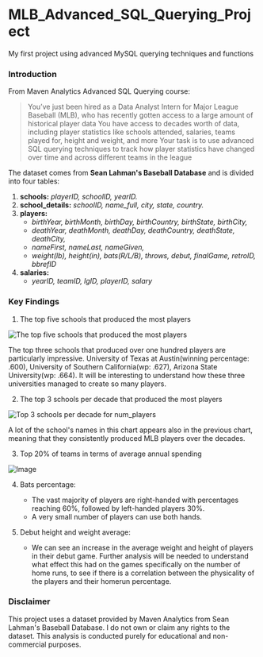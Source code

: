 # MLB_Advanced_SQL_Querying_Project
My first project using advanced MySQL querying techniques and functions


### Introduction

From Maven Analytics Advanced SQL Querying course: 

>You’ve just been hired as a Data Analyst Intern for Major League Baseball (MLB), who has recently gotten access to a large amount of historical player data
>You have access to decades worth of data, including player statistics like schools attended, salaries, teams played for, height and weight, and more
>Your task is to use advanced SQL querying techniques to track how player statistics have changed over time and across different teams in the league

The dataset comes from **Sean Lahman's Baseball Database** and is divided into four tables:
1. **schools:** *playerID, schoolID, yearID.*
2. **school_details:** *schoolID, name_full, city, state, country.*
3. **players:**
   - *birthYear, birthMonth, birthDay, birthCountry, birthState, birthCity,*
   - *deathYear, deathMonth, deathDay, deathCountry, deathState, deathCity,*
   - *nameFirst, nameLast, nameGiven,*
   - *weight(lb), height(in), bats(R/L/B), throws, debut, finalGame, retroID, bbrefID*
5. **salaries:**
   - *yearID, teamID, lgID, playerID, salary*

### Key Findings

1. The top five schools that produced the most players

![The top five schools that produced the most players](https://github.com/user-attachments/assets/a6cb57c7-0361-4dd2-81d6-07d7a3703ebe)

The top three schools that produced over one hundred players are particularly impressive. University of Texas at Austin(winning percentage: .600), University of Southern California(wp: .627), Arizona State University(wp: .664). It will be interesting to understand how these three universities managed to create so many players. 

2. The top 3 schools per decade that produced the most players

![Top 3 schools per decade for num_players](https://github.com/user-attachments/assets/15d80d9f-1b0b-43a8-aba0-5067438f8570)

A lot of the school's names in this chart appears also in the previous chart, meaning that they consistently produced MLB players over the decades. 

3. Top 20% of teams in terms of average annual spending
   
 ![Image](https://github.com/user-attachments/assets/a99ea165-6313-4f26-89f8-7cd7e10e1e88)  

4. Bats percentage:
   
   - The vast majority of players are right-handed with percentages reaching 60%, followed by left-handed players 30%.
   - A very small number of players can  use both hands.

5. Debut height and weight average:

   - We can see an increase in the average weight and height of players in their debut game. Further analysis will be needed to understand what effect this had on the games specifically on the number of home runs, to see if there is a correlation between the physicality of the players and their homerun percentage. 
   

### Disclaimer
This project uses a dataset provided by Maven Analytics from  Sean Lahman's Baseball Database. I do not own or claim any rights to the dataset. This analysis is conducted purely for educational and non-commercial purposes.
